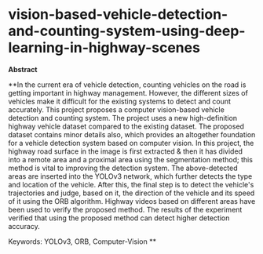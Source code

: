 # vision-based-vehicle-detection-and-counting-system-using-deep-learning-in-highway-scenes


**Abstract**

**In the current era of vehicle detection, counting vehicles on the road is getting important in highway management. However, the different sizes of vehicles make it difficult for the existing systems to detect and count accurately. This project proposes a computer vision-based vehicle detection and counting system. The project uses a new high-definition highway vehicle dataset compared to the existing dataset. The proposed dataset contains minor details also, which provides an altogether foundation for a vehicle detection system based on computer vision. In this project, the highway road surface in the image is first extracted & then it has divided into a remote area and a proximal area using the segmentation method; this method is vital to improving the detection system. The above-detected areas are inserted into the YOLOv3 network, which further detects the type and location of the vehicle. After this, the final step is to detect the vehicle's trajectories and judge, based on it, the direction of the vehicle and its speed of it using the ORB algorithm. Highway videos based on different areas have been used to verify the proposed method. The results of the experiment verified that using the proposed method can detect higher detection accuracy.

Keywords: YOLOv3, ORB, Computer-Vision
**
